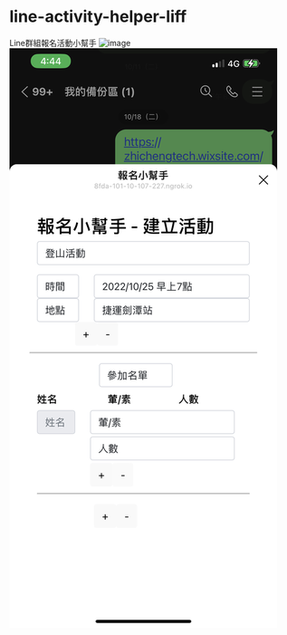 # line-activity-helper-liff
Line群組報名活動小幫手
![image](https://user-images.githubusercontent.com/15907579/196351653-78091807-b636-45b9-8667-9a2d9daf35bb.png)
![](https://github.com/Hung-Jia-Jun/line-activity-helper-liff/blob/main/%E7%94%A8%E6%88%B6%E7%95%8C%E9%9D%A2%E5%9C%96-%E5%BB%BA%E7%AB%8B%E6%B4%BB%E5%8B%95.jpeg?raw=true)
